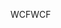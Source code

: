 <span data-ttu-id="b9e36-101">WCF</span><span class="sxs-lookup"><span data-stu-id="b9e36-101">WCF</span></span>